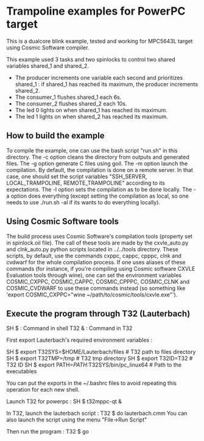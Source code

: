 # Trampoline examples for PowerPC target

This is a dualcore blink example, tested and working for MPC5643L target using
Cosmic Software compiler.

This example used 3 tasks and two spinlocks to control two shared variables
shared_1 and shared_2.

- The producer increments one variable each second and prioritizes shared_1 :
  if shared_1 has reached its maximum, the producer increments shared_2.
- The consumer_1 flushes shared_1 each 6s.
- The consumer_2 flushes shared_2 each 10s.
- The led 0 lights on when shared_1 has reached its maximum.
- The led 1 lights on when shared_2 has reached its maximum.

## How to build the example
To compile the example, one can use the bash script "run.sh" in this directory.
The -c option cleans the directory from outputs and generated files.
The -g option generate C files using goil.
The -m option launch the compilation. By default, the compilation is done on a
remote server. In that case, one should set the script variables "SSH_SERVER,
LOCAL_TRAMPOLINE, REMOTE_TRAMPOLINE" according to its expectations.
The -l option sets the compilation as to be done locally.
The -a option does everything (except setting the compilation as local, so one
needs to use ./run.sh -al if its wants to do everything locally).

## Using Cosmic Software tools
The build process uses Cosmic Software's compilation tools (property set in
spinlock.oil file). The call of these tools are made by the cxvle_auto.py and
clnk_auto.py python scripts located in ../../tools directory. These scripts, by
default, use the commands cxppc, cappc, cpppc, clnk and cvdwarf for the whole
compilation process. If one uses aliases of these commands (for instance, if
you're compiling using Cosmic software CXVLE Evaluation tools through wine),
one can set the environment variables COSMIC_CXPPC, COSMIC_CAPPC, COSMIC_CPPPC,
COSMIC_CLNK and COSMIC_CVDWARF to use these commands instead (so something like
'export COSMIC_CXPPC="wine ~/path/to/cosmic/tools/cxvle.exe"').

## Execute the program through T32 (Lauterbach)

SH $  : Command in shell
T32 & : Command in T32

First export Lauterbach's required environment variables :

SH $ export T32SYS=$HOME/Lauterbach/files        # T32 path to files directory
SH $ export T32TMP=/tmp                          # T32 tmp directory
SH $ export T32ID=T32                            # T32 ID
SH $ export PATH=$PATH:$T32SYS/bin/pc_linux64    # Path to the executables

You can put the exports in the ~/.bashrc files to avoid repeating this
operation for each new shell.

Launch T32 for powerpc :
SH $ t32mppc-qt &

In T32, launch the lauterbach script :
T32 $ do lauterbach.cmm
You can also launch the script using the menu "File->Run Script"

Then run the program :
T32 $ go

